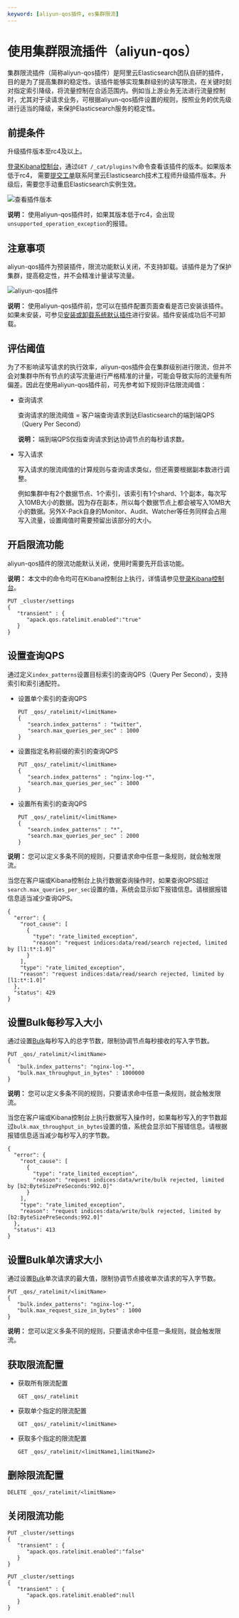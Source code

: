 ```yaml
---
keyword: [aliyun-qos插件, es集群限流]
---
```


# 使用集群限流插件（aliyun-qos）

集群限流插件（简称aliyun-qos插件）是阿里云Elasticsearch团队自研的插件，目的是为了提高集群的稳定性。该插件能够实现集群级别的读写限流，在关键时刻对指定索引降级，将流量控制在合适范围内。例如当上游业务无法进行流量控制时，尤其对于读请求业务，可根据aliyun-qos插件设置的规则，按照业务的优先级进行适当的降级，来保护Elasticsearch服务的稳定性。

## 前提条件

升级插件版本至rc4及以上。

[登录Kibana控制台](/cn.zh-CN/Elasticsearch/可视化控制/Kibana/登录Kibana控制台.md)，通过`GET /_cat/plugins?v`命令查看该插件的版本。如果版本低于rc4， 需要[提交工单](https://selfservice.console.aliyun.com/ticket/createIndex)联系阿里云Elasticsearch技术工程师升级插件版本。升级后，需要您手动重启Elasticsearch实例生效。

![查看插件版本](https://static-aliyun-doc.oss-accelerate.aliyuncs.com/assets/img/zh-CN/6807854161/p244629.png)

**说明：** 使用aliyun-qos插件时，如果其版本低于rc4，会出现`unsupported_operation_exception`的报错。

## 注意事项

aliyun-qos插件为预装插件，限流功能默认关闭，不支持卸载。该插件是为了保护集群，提高稳定性，并不会精准计量读写流量。

![aliyun-qos插件](https://static-aliyun-doc.oss-accelerate.aliyuncs.com/assets/img/zh-CN/6846359951/p89247.png)

**说明：** 使用aliyun-qos插件前，您可以在插件配置页面查看是否已安装该插件。如果未安装，可参见[安装或卸载系统默认插件](/cn.zh-CN/Elasticsearch/插件配置/安装或卸载系统默认插件.md)进行安装。插件安装成功后不可卸载。

## 评估阈值

为了不影响读写请求的执行效率，aliyun-qos插件会在集群级别进行限流，但并不会对集群中所有节点的读写流量进行严格精准的计量，可能会导致实际的流量有所偏差。因此在使用aliyun-qos插件前，可先参考如下规则评估限流阈值：

-   查询请求

    查询请求的限流阈值 = 客户端查询请求到达Elasticsearch的端到端QPS（Query Per Second）

    **说明：** 端到端QPS仅指查询请求到达协调节点的每秒请求数。

-   写入请求

    写入请求的限流阈值的计算规则与查询请求类似，但还需要根据副本数进行调整。

    例如集群中有2个数据节点、1个索引，该索引有1个shard、1个副本，每次写入10MB大小的数据。因为存在副本，所以每个数据节点上都会被写入10MB大小的数据。另外X-Pack自身的Monitor、Audit、Watcher等任务同样会占用写入流量，设置阈值时需要预留出该部分的大小。


## 开启限流功能

aliyun-qos插件的限流功能默认关闭，使用时需要先开启该功能。

**说明：** 本文中的命令均可在Kibana控制台上执行，详情请参见[登录Kibana控制台](/cn.zh-CN/Elasticsearch/可视化控制/Kibana/登录Kibana控制台.md)。

```
PUT _cluster/settings
{
   "transient" : {
      "apack.qos.ratelimit.enabled":"true"
   }
}
```

## 设置查询QPS

通过定义`index_patterns`设置目标索引的查询QPS（Query Per Second），支持索引和索引通配符。

-   设置单个索引的查询QPS

    ```
    PUT _qos/_ratelimit/<limitName>
    {
       "search.index_patterns" : "twitter",
       "search.max_queries_per_sec" : 1000
    }
    ```

-   设置指定名称前缀的索引的查询QPS

    ```
    PUT _qos/_ratelimit/<limitName>
    {
       "search.index_patterns" : "nginx-log-*",
       "search.max_queries_per_sec" : 1000
    }
    ```

-   设置所有索引的查询QPS

    ```
    PUT _qos/_ratelimit/<limitName>
    {
       "search.index_patterns" : "*",
       "search.max_queries_per_sec" : 2000
    }
    ```


**说明：** 您可以定义多条不同的规则，只要请求命中任意一条规则，就会触发限流。

当您在客户端或Kibana控制台上执行数据查询操作时，如果查询QPS超过`search.max_queries_per_sec`设置的值，系统会显示如下报错信息。请根据报错信息适当减少查询QPS。

```
{
  "error": {
    "root_cause": [
      {
        "type": "rate_limited_exception",
        "reason": "request indices:data/read/search rejected, limited by [l1:t*:1.0]"
      }
    ],
    "type": "rate_limited_exception",
    "reason": "request indices:data/read/search rejected, limited by [l1:t*:1.0]"
  },
  "status": 429
}
```

## 设置Bulk每秒写入大小

通过设置[Bulk](https://www.elastic.co/guide/en/elasticsearch/reference/6.8/docs-bulk.html)每秒写入的总字节数，限制协调节点每秒接收的写入字节数。

```
PUT _qos/_ratelimit/<limitName>
{
   "bulk.index_patterns": "nginx-log-*",
   "bulk.max_throughput_in_bytes" : 1000000
}
```

**说明：** 您可以定义多条不同的规则，只要请求命中任意一条规则，就会触发限流。

当您在客户端或Kibana控制台上执行数据写入操作时，如果每秒写入的字节数超过`bulk.max_throughput_in_bytes`设置的值，系统会显示如下报错信息。请根据报错信息适当减少每秒写入的字节数。

```
{
  "error": {
    "root_cause": [
      {
        "type": "rate_limited_exception",
        "reason": "request indices:data/write/bulk rejected, limited by [b2:ByteSizePreSeconds:992.0]"
      }
    ],
    "type": "rate_limited_exception",
    "reason": "request indices:data/write/bulk rejected, limited by [b2:ByteSizePreSeconds:992.0]"
  },
  "status": 413
}
```

## 设置Bulk单次请求大小

通过设置[Bulk](https://www.elastic.co/guide/en/elasticsearch/reference/6.8/docs-bulk.html)单次请求的最大值，限制协调节点接收单次请求的写入字节数。

```
PUT _qos/_ratelimit/<limitName>
{
   "bulk.index_patterns": "nginx-log-*",
   "bulk.max_request_size_in_bytes" : 1000
}
```

**说明：** 您可以定义多条不同的规则，只要请求命中任意一条规则，就会触发限流。

## 获取限流配置

-   获取所有限流配置

    ```
    GET _qos/_ratelimit
    ```

-   获取单个指定的限流配置

    ```
    GET _qos/_ratelimit/<limitName>
    ```

-   获取多个指定的限流配置

    ```
    GET _qos/_ratelimit/<limitName1,limitName2>
    ```


## 删除限流配置

```
DELETE _qos/_ratelimit/<limitName>
```

## 关闭限流功能

```
PUT _cluster/settings
{
   "transient" : {
      "apack.qos.ratelimit.enabled":"false"
   }
}
```

```
PUT _cluster/settings
{
   "transient" : {
      "apack.qos.ratelimit.enabled":null
   }
}
```

